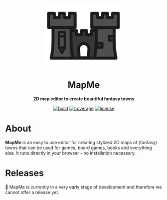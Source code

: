 <div align="center">
  <img height="200" src="mapme.svg">

  <h1>MapMe</h1>

  <p>
    <strong>2D map editor to create beautiful fantasy towns</strong>
  </p>

  <p>  
    <a href="https://github.com/gilengel/mapme/actions"><img src="https://img.shields.io/github/workflow/status/gilengel/chama/Code%20Coverage?style=for-the-badge" alt="build" ></a>
    <a href="https://app.codecov.io/gh/gilengel/mapme" rel="nofollow"><img src="https://img.shields.io/codecov/c/github/gilengel/mapme?style=for-the-badge" alt="coverage"></a>
    <a href="https://github.com/gilengel/mapme/blob/main/LICENSE"><img src="https://img.shields.io/github/license/gilengel/chama?style=for-the-badge" alt="license"></a>
  </p>
</div>

# About
<b>MapMe</b> is an easy to use editor for creating stylized 2D maps of (fantasy) towns that can be used for games, board games, books and everything else. It runs directly in your browser - no installation necessary.



# Releases
🙁 MapMe is currently in a very early stage of development and therefore we cannot offer a release yet.
